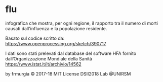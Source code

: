 # flu




infografica che mostra, per ogni regione,
il rapporto tra il numero di morti causati
dall'influenza e la popolazione residente.

Basato sul codice scritto da:
https://www.openprocessing.org/sketch/390717

I dati sono stati prelevati dal database del
software HFA fornito dall’Organizzazione
Mondiale della Sanità
https://www.istat.it/it/archivio/14562

by frmurgia © 2017-18 MIT License
DSII2018 Lab @UNIRSM
